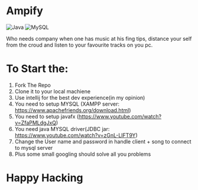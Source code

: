 # Ampify

![Java](https://img.shields.io/badge/java-%23ED8B00.svg?style=for-the-badge&logo=java&logoColor=white)
![MySQL](https://img.shields.io/badge/mysql-%2300f.svg?style=for-the-badge&logo=mysql&logoColor=white)

Who needs company when one has music at his fing tips, distance your self from the croud and listen to your favourite tracks on you pc.

# To Start the:
1. Fork The Repo
2. Clone it to your local machiene
3. Use intellij for the best dev experience(in my opinion)
4. You need to setup MYSQL (XAMPP server: https://www.apachefriends.org/download.html)
5. You need to setup javafx (https://www.youtube.com/watch?v=ZfaPMLdgJxQ)
6. You need java MYSQL driver(JDBC jar: https://www.youtube.com/watch?v=zGnL-LIFT9Y) 
7. Change the User name and password in handle client + song to connect to mysql server
8. Plus some small googling should solve all you problems

# Happy Hacking
